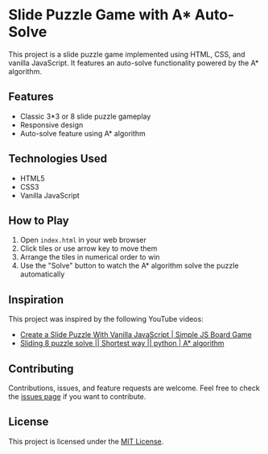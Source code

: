 # Slide Puzzle Game with A* Auto-Solve

This project is a slide puzzle game implemented using HTML, CSS, and vanilla JavaScript. It features an auto-solve functionality powered by the A* algorithm.

## Features

- Classic 3*3 or 8 slide puzzle gameplay
- Responsive design
- Auto-solve feature using A* algorithm

## Technologies Used

- HTML5
- CSS3
- Vanilla JavaScript

## How to Play

1. Open `index.html` in your web browser
2. Click tiles or use arrow key to move them
3. Arrange the tiles in numerical order to win
4. Use the "Solve" button to watch the A* algorithm solve the puzzle automatically

## Inspiration

This project was inspired by the following YouTube videos:

- [Create a Slide Puzzle With Vanilla JavaScript | Simple JS Board Game](https://www.youtube.com/watch?v=0WZLdVH2VV4)
- [Sliding 8 puzzle solve || Shortest way || python | A* algorithm](https://www.youtube.com/watch?v=XRqA6RQr3SQ&t=64s)

## Contributing

Contributions, issues, and feature requests are welcome. Feel free to check the [issues page](https://github.com/dedenku/slide-puzzle-v2-js/issues) if you want to contribute.

## License

This project is licensed under the [MIT License](LICENSE).
